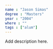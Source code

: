 ```yaml
---
name : "Jason Simas"
degree : "Masters"
year : "2004"
where : ""
tags : ["alum"]
---
```

Add description here.
